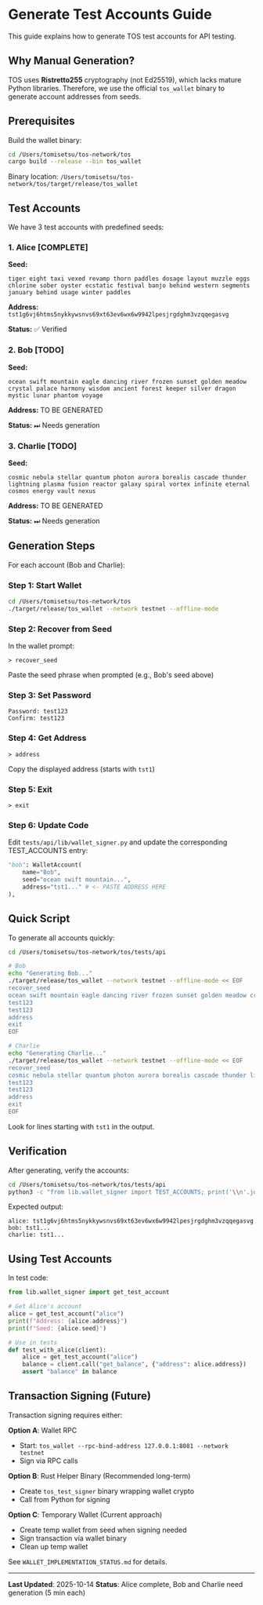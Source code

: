 # Generate Test Accounts Guide

This guide explains how to generate TOS test accounts for API testing.

## Why Manual Generation?

TOS uses **Ristretto255** cryptography (not Ed25519), which lacks mature Python libraries. Therefore, we use the official `tos_wallet` binary to generate account addresses from seeds.

## Prerequisites

Build the wallet binary:
```bash
cd /Users/tomisetsu/tos-network/tos
cargo build --release --bin tos_wallet
```

Binary location: `/Users/tomisetsu/tos-network/tos/target/release/tos_wallet`

## Test Accounts

We have 3 test accounts with predefined seeds:

### 1. Alice [COMPLETE]

**Seed:**
```
tiger eight taxi vexed revamp thorn paddles dosage layout muzzle eggs chlorine sober oyster ecstatic festival banjo behind western segments january behind usage winter paddles
```

**Address:** `tst1g6vj6htms5nykkywsnvs69xt63ev6wx6w9942lpesjrgdghm3vzqqegasvg`

**Status:** ✅ Verified

### 2. Bob [TODO]

**Seed:**
```
ocean swift mountain eagle dancing river frozen sunset golden meadow crystal palace harmony wisdom ancient forest keeper silver dragon mystic lunar phantom voyage
```

**Address:** TO BE GENERATED

**Status:** ⏭ Needs generation

### 3. Charlie [TODO]

**Seed:**
```
cosmic nebula stellar quantum photon aurora borealis cascade thunder lightning plasma fusion reactor galaxy spiral vortex infinite eternal cosmos energy vault nexus
```

**Address:** TO BE GENERATED

**Status:** ⏭ Needs generation

## Generation Steps

For each account (Bob and Charlie):

### Step 1: Start Wallet

```bash
cd /Users/tomisetsu/tos-network/tos
./target/release/tos_wallet --network testnet --offline-mode
```

### Step 2: Recover from Seed

In the wallet prompt:

```
> recover_seed
```

Paste the seed phrase when prompted (e.g., Bob's seed above)

### Step 3: Set Password

```
Password: test123
Confirm: test123
```

### Step 4: Get Address

```
> address
```

Copy the displayed address (starts with `tst1`)

### Step 5: Exit

```
> exit
```

### Step 6: Update Code

Edit `tests/api/lib/wallet_signer.py` and update the corresponding TEST_ACCOUNTS entry:

```python
"bob": WalletAccount(
    name="Bob",
    seed="ocean swift mountain...",
    address="tst1..." # <- PASTE ADDRESS HERE
),
```

## Quick Script

To generate all accounts quickly:

```bash
cd /Users/tomisetsu/tos-network/tos/tests/api

# Bob
echo "Generating Bob..."
./target/release/tos_wallet --network testnet --offline-mode << EOF
recover_seed
ocean swift mountain eagle dancing river frozen sunset golden meadow crystal palace harmony wisdom ancient forest keeper silver dragon mystic lunar phantom voyage
test123
test123
address
exit
EOF

# Charlie
echo "Generating Charlie..."
./target/release/tos_wallet --network testnet --offline-mode << EOF
recover_seed
cosmic nebula stellar quantum photon aurora borealis cascade thunder lightning plasma fusion reactor galaxy spiral vortex infinite eternal cosmos energy vault nexus
test123
test123
address
exit
EOF
```

Look for lines starting with `tst1` in the output.

## Verification

After generating, verify the accounts:

```bash
cd /Users/tomisetsu/tos-network/tos/tests/api
python3 -c "from lib.wallet_signer import TEST_ACCOUNTS; print('\\n'.join(f'{k}: {v.address}' for k,v in TEST_ACCOUNTS.items()))"
```

Expected output:
```
alice: tst1g6vj6htms5nykkywsnvs69xt63ev6wx6w9942lpesjrgdghm3vzqqegasvg
bob: tst1...
charlie: tst1...
```

## Using Test Accounts

In test code:

```python
from lib.wallet_signer import get_test_account

# Get Alice's account
alice = get_test_account("alice")
print(f"Address: {alice.address}")
print(f"Seed: {alice.seed}")

# Use in tests
def test_with_alice(client):
    alice = get_test_account("alice")
    balance = client.call("get_balance", {"address": alice.address})
    assert "balance" in balance
```

## Transaction Signing (Future)

Transaction signing requires either:

**Option A**: Wallet RPC
- Start: `tos_wallet --rpc-bind-address 127.0.0.1:8081 --network testnet`
- Sign via RPC calls

**Option B**: Rust Helper Binary (Recommended long-term)
- Create `tos_test_signer` binary wrapping wallet crypto
- Call from Python for signing

**Option C**: Temporary Wallet (Current approach)
- Create temp wallet from seed when signing needed
- Sign transaction via wallet binary
- Clean up temp wallet

See `WALLET_IMPLEMENTATION_STATUS.md` for details.

---

**Last Updated**: 2025-10-14
**Status**: Alice complete, Bob and Charlie need generation (5 min each)
